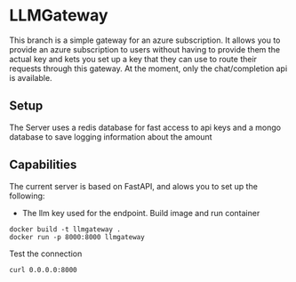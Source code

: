# LLMGateway

This branch is a simple gateway for an azure subscription.
It allows you to provide an azure subscription to users without having to provide them the actual key and kets you set up a key that they can use to route their requests through this gateway.
At the moment, only the chat/completion api is available.

## Setup

The Server uses a redis database for fast access to api keys and a mongo database to save logging information about the amount

## Capabilities

The current server is based on FastAPI, and alows you to set up the following:

- The llm key used for the endpoint.
  Build image and run container

```
docker build -t llmgateway .
docker run -p 8000:8000 llmgateway
```

Test the connection

```
curl 0.0.0.0:8000
```
